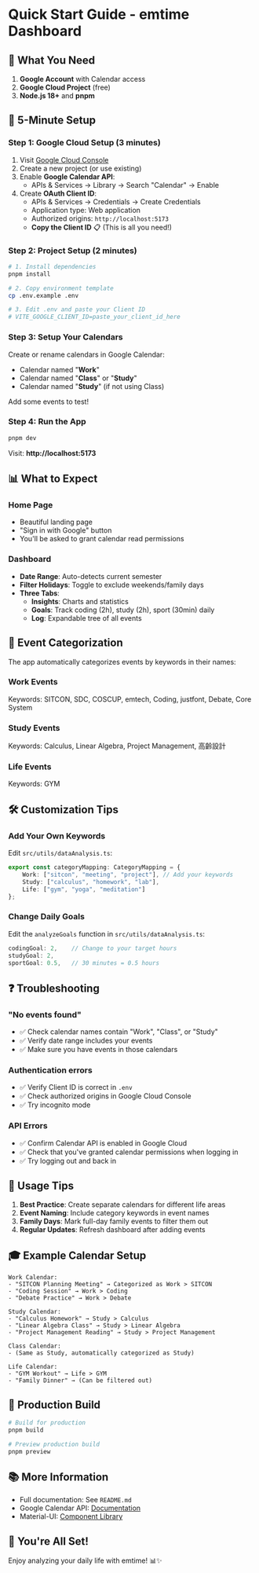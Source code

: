 # Quick Start Guide - emtime Dashboard

## 🎯 What You Need

1. **Google Account** with Calendar access
2. **Google Cloud Project** (free)
3. **Node.js 18+** and **pnpm**

## 🚀 5-Minute Setup

### Step 1: Google Cloud Setup (3 minutes)

1. Visit [Google Cloud Console](https://console.cloud.google.com/)
2. Create a new project (or use existing)
3. Enable **Google Calendar API**:
    - APIs & Services → Library → Search "Calendar" → Enable
4. Create **OAuth Client ID**:
    - APIs & Services → Credentials → Create Credentials
    - Application type: Web application
    - Authorized origins: `http://localhost:5173`
    - **Copy the Client ID** 📋 (This is all you need!)

### Step 2: Project Setup (2 minutes)

```bash
# 1. Install dependencies
pnpm install

# 2. Copy environment template
cp .env.example .env

# 3. Edit .env and paste your Client ID
# VITE_GOOGLE_CLIENT_ID=paste_your_client_id_here
```

### Step 3: Setup Your Calendars

Create or rename calendars in Google Calendar:

- Calendar named "**Work**"
- Calendar named "**Class**" or "**Study**"
- Calendar named "**Study**" (if not using Class)

Add some events to test!

### Step 4: Run the App

```bash
pnpm dev
```

Visit: **http://localhost:5173**

## 📊 What to Expect

### Home Page

- Beautiful landing page
- "Sign in with Google" button
- You'll be asked to grant calendar read permissions

### Dashboard

- **Date Range**: Auto-detects current semester
- **Filter Holidays**: Toggle to exclude weekends/family days
- **Three Tabs**:
    - **Insights**: Charts and statistics
    - **Goals**: Track coding (2h), study (2h), sport (30min) daily
    - **Log**: Expandable tree of all events

## 🎨 Event Categorization

The app automatically categorizes events by keywords in their names:

### Work Events

Keywords: SITCON, SDC, COSCUP, emtech, Coding, justfont, Debate, Core System

### Study Events

Keywords: Calculus, Linear Algebra, Project Management, 高齡設計

### Life Events

Keywords: GYM

## 🛠️ Customization Tips

### Add Your Own Keywords

Edit `src/utils/dataAnalysis.ts`:

```typescript
export const categoryMapping: CategoryMapping = {
	Work: ["sitcon", "meeting", "project"], // Add your keywords
	Study: ["calculus", "homework", "lab"],
	Life: ["gym", "yoga", "meditation"]
};
```

### Change Daily Goals

Edit the `analyzeGoals` function in `src/utils/dataAnalysis.ts`:

```typescript
codingGoal: 2,    // Change to your target hours
studyGoal: 2,
sportGoal: 0.5,   // 30 minutes = 0.5 hours
```

## ❓ Troubleshooting

### "No events found"

- ✅ Check calendar names contain "Work", "Class", or "Study"
- ✅ Verify date range includes your events
- ✅ Make sure you have events in those calendars

### Authentication errors

- ✅ Verify Client ID is correct in `.env`
- ✅ Check authorized origins in Google Cloud Console
- ✅ Try incognito mode

### API Errors

- ✅ Confirm Calendar API is enabled in Google Cloud
- ✅ Check that you've granted calendar permissions when logging in
- ✅ Try logging out and back in

## 📱 Usage Tips

1. **Best Practice**: Create separate calendars for different life areas
2. **Event Naming**: Include category keywords in event names
3. **Family Days**: Mark full-day family events to filter them out
4. **Regular Updates**: Refresh dashboard after adding events

## 🎓 Example Calendar Setup

```
Work Calendar:
- "SITCON Planning Meeting" → Categorized as Work > SITCON
- "Coding Session" → Work > Coding
- "Debate Practice" → Work > Debate

Study Calendar:
- "Calculus Homework" → Study > Calculus
- "Linear Algebra Class" → Study > Linear Algebra
- "Project Management Reading" → Study > Project Management

Class Calendar:
- (Same as Study, automatically categorized as Study)

Life Calendar:
- "GYM Workout" → Life > GYM
- "Family Dinner" → (Can be filtered out)
```

## 🚢 Production Build

```bash
# Build for production
pnpm build

# Preview production build
pnpm preview
```

## 📚 More Information

- Full documentation: See `README.md`
- Google Calendar API: [Documentation](https://developers.google.com/calendar)
- Material-UI: [Component Library](https://mui.com/)

## 🎉 You're All Set!

Enjoy analyzing your daily life with emtime! 📊✨
